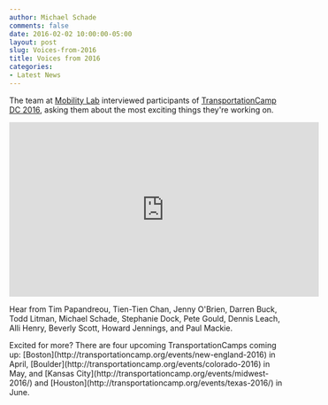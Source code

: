 ```yaml
---
author: Michael Schade
comments: false
date: 2016-02-02 10:00:00-05:00
layout: post
slug: Voices-from-2016
title: Voices from 2016
categories:
- Latest News
---
```


The team at [Mobility Lab](http://mobilitylab.org/) interviewed participants of [TransportationCamp DC 2016](http://transportationcamp.org/events/dc-2016), asking them about the most exciting things they're working on.
<p align=center>
<iframe width="560" height="315" src="https://www.youtube.com/embed/3m8271DtNt0?rel=0" frameborder="0" allowfullscreen></iframe>
<p>
Hear from Tim Papandreou, Tien-Tien Chan, Jenny O'Brien, Darren Buck, Todd Litman, Michael Schade,
Stephanie Dock, Pete Gould, Dennis Leach, Alli Henry, Beverly Scott, Howard Jennings, and Paul Mackie.
<p>
Excited for more? There are four upcoming TransportationCamps coming up:
[Boston](http://transportationcamp.org/events/new-england-2016) in April,
[Boulder](http://transportationcamp.org/events/colorado-2016) in May, and
[Kansas City](http://transportationcamp.org/events/midwest-2016/) and
[Houston](http://transportationcamp.org/events/texas-2016/) in June.
